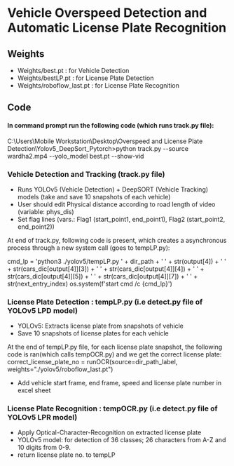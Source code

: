 # Vehicle Overspeed Detection and Automatic License Plate Recognition

## Weights
- Weights/best.pt : for Vehicle Detection
- Weights/bestLP.pt : for License Plate Detection
- Weights/roboflow_last.pt : for License Plate Recognition 

## Code

#### In command prompt run the following code (which runs track.py file):
C:\Users\Mobile Workstation\Desktop\Overspeed and License Plate Detection\Yolov5_DeepSort_Pytorch>python track.py --source wardha2.mp4 --yolo_model best.pt --show-vid

### Vehicle Detection and Tracking (track.py file)
- Runs YOLOv5 (Vehicle Detection) + DeepSORT (Vehicle Tracking) models (take and save 10 snapshots of each vehicle)
- User should edit Physical distance according to road length of video (variable: phys_dis)
- Set flag lines (vars.: Flag1 (start_point1, end_point1), Flag2 (start_point2, end_point2))

At end of track.py, following code is present, which creates a asynchronous process through a new system call (goes to tempLP.py):

cmd_lp = 'python3 ./yolov5/tempLP.py ' + dir_path + ' ' + str(output[4])  + ' ' + str(cars_dic[output[4]][3])  + ' ' + str(cars_dic[output[4]][4])  + ' ' + str(cars_dic[output[4]][5]) + ' ' + str(cars_dic[output[4]][7]) + ' ' + str(next_entry_index)
os.system(f'start cmd /c {cmd_lp}')

### License Plate Detection : tempLP.py (i.e detect.py file of YOLOv5 LPD model)
- YOLOv5: Extracts license plate from snapshots of vehicle
- Save 10 snapshots of license plates for each vehicle

At the end of tempLP.py file, for each license plate snapshot, the following code is ran(which calls tempOCR.py) and we get the correct license plate:
correct_license_plate_no =  runOCR(source=dir_path_label, weights="./yolov5/roboflow_last.pt")

- Add vehicle start frame, end frame, speed and license plate number in excel sheet

### License Plate Recognition : tempOCR.py (i.e detect.py file of YOLOv5 LPR model)
- Apply Optical-Character-Recognition on extracted license plate
- YOLOv5 model: for detection of 36 classes; 26 characters from A-Z and 10 digits from 0-9. 
- return license plate no. to tempLP
